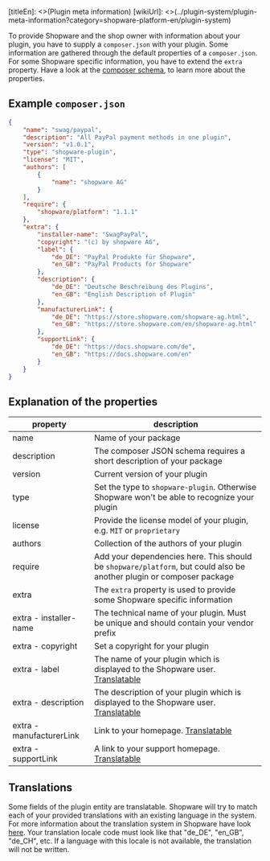 [titleEn]: <>(Plugin meta information)
[wikiUrl]: <>(../plugin-system/plugin-meta-information?category=shopware-platform-en/plugin-system)

To provide Shopware and the shop owner with information about your plugin, you have to supply a `composer.json` with your plugin.
Some information are gathered through the default properties of a `composer.json`.
For some Shopware specific information, you have to extend the `extra` property.
Have a look at the [composer schema](https://getcomposer.org/doc/04-schema.md), to learn more about the properties.

## Example `composer.json`
```json
{
    "name": "swag/paypal",
    "description": "All PayPal payment methods in one plugin",
    "version": "v1.0.1",
    "type": "shopware-plugin",
    "license": "MIT",
    "authors": [
        {
            "name": "shopware AG"
        }
    ],
    "require": {
        "shopware/platform": "1.1.1"
    },
    "extra": {
        "installer-name": "SwagPayPal",
        "copyright": "(c) by shopware AG",
        "label": {
            "de_DE": "PayPal Produkte für Shopware",
            "en_GB": "PayPal Products for Shopware"
        },
        "description": {
            "de_DE": "Deutsche Beschreibung des Plugins",
            "en_GB": "English Description of Plugin"
        },
        "manufacturerLink": {
            "de_DE": "https://store.shopware.com/shopware-ag.html",
            "en_GB": "https://store.shopware.com/en/shopware-ag.html"
        },
        "supportLink": {
            "de_DE": "https://docs.shopware.com/de",
            "en_GB": "https://docs.shopware.com/en"
        }
    }
}
```

## Explanation of the properties

| property | description |
|----------|-------------|
| name | Name of your package |
| description | The composer JSON schema requires a short description of your package |
| version | Current version of your plugin |
| type | Set the type to `shopware-plugin`. Otherwise Shopware won't be able to recognize your plugin |
| license | Provide the license model of your plugin, e.g. `MIT` or `proprietary` |
| authors | Collection of the authors of your plugin |
| require | Add your dependencies here. This should be `shopware/platform`, but could also be another plugin or composer package |
| extra | The `extra` property is used to provide some Shopware specific information |
| extra - installer-name | The technical name of your plugin. Must be unique and should contain your vendor prefix |
| extra - copyright | Set a copyright for your plugin |
| extra - label | The name of your plugin which is displayed to the Shopware user. [Translatable](#translations) |
| extra - description | The description of your plugin which is displayed to the Shopware user. [Translatable](#translations) |
| extra - manufacturerLink | Link to your homepage. [Translatable](#translations) |
| extra - supportLink | A link to your support homepage. [Translatable](#translations) |

## Translations
Some fields of the plugin entity are translatable.
Shopware will try to match each of your provided translations with an existing language in the system.
For more information about the translation system in Shopware have look [here](../20-data-abstraction-layer/9-translations.md).
Your translation locale code must look like that "de_DE", "en_GB", "de_CH", etc.
If a language with this locale is not available, the translation will not be written.
